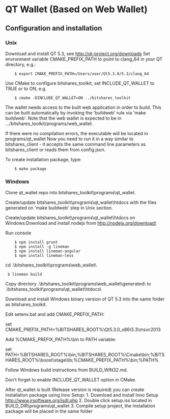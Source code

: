 # QT Wallet (Based on Web Wallet)

## Configuration and installation

### Unix

Download and install QT 5.3, see http://qt-project.org/downloads
Set envronment variable CMAKE_PREFIX_PATH to point to clang_64 in your QT directory, e.g.:
```
    $ export CMAKE_PREFIX_PATH=/Users/user/Qt5.3.0/5.3/clang_64
```    

Use CMake to configure bitshares_toolkit, set INCLUDE_QT_WALLET to TRUE or to ON, e.g.
```
    $ cmake -DINCLUDE_QT_WALLET=ON ../bitshares_toolkit
```

The wallet needs access to the built web application in order to build. This can be built automatically by invoking the 'buildweb' rule via 'make buildweb'.
Note that the web wallet is expected to be in .../bitshares_toolkit/programs/web_wallet.

If there were no compilation errors, the executable will be located in programs/qt_wallet
Now you need to run it in a way similar to bitshares_client - it accepts the same command line parameters as bitshares_client or reads them from config.json.

To create installation package, type:
```
    $ make package
```

### Windows

Clone qt_wallet repo into bitshares_toolkit\programs\qt_wallet.

Create/update bitshares_toolkit\programs\qt_wallet\htdocs with the files generated on 'make buildweb' step in Unix section.

Create/update bitshares_toolkit\programs\qt_wallet\htdocs on Windows:Download and install nodejs from http://nodejs.org/download/

Run console
```
    $ npm install grunt
    $ npm install -g lineman
    $ npm install lineman-angular
    $ npm install lineman-less
```
cd .\bitshares_toolkit\programs\web_wallet\
```
 $ lineman build
```
Copy directory .\bitshares_toolkit\programs\web_wallet\generated\ to .\bitshares_toolkit\programs\qt_wallet\htdocs\

Download and install Windows binary version of QT 5.3 into the same folder as bitshares_toolkit.

Edit setenv.bat and add CMAKE_PREFIX_PATH:

set CMAKE_PREFIX_PATH=%BITSHARES_ROOT%\Qt5.3.0_x86\5.3\msvc2013


Add %CMAKE_PREFIX_PATH%\bin to PATH variable:

set PATH=%BITSHARES_ROOT%\bin;%BITSHARES_ROOT%\Cmake\bin;%BITSHARES_ROOT%\boost\stage\lib;%CMAKE_PREFIX_PATH%\bin;%PATH%


Follow Windows build instructions from BUILD_WIN32.md.

Don't forget to enable INCLUDE_QT_WALLET option in CMake.


After qt_wallet is built (Release version is required) you can create installation package using Inno Setup: 
    1. Download and install Inno Setup http://www.jrsoftware.org/isdl.php
    2. Double click setup.iss located in BUILD_DIR\programs\qt_wallet
    3. Compile setup project, the installation package will be placed in the same folder
